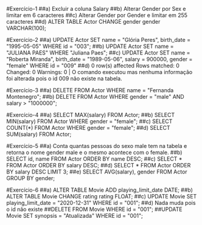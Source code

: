 #Exercício-1
##a) Excluir a coluna Salary
##b) Alterar Gender por Sex e limitar em 6 caracteres
##c) Alterar Gender por Gender e limitar em 255 caracteres
##d) ALTER TABLE Actor CHANGE gender gender VARCHAR(100);

#Exercício-2
##a) UPDATE Actor SET name = "Glória Peres", birth_date = "1995-05-05" WHERE id = "003";
##b) UPDATE Actor SET name = "JULIANA PAES" WHERE "Juliana Paes";
##c) UPDATE Actor SET name = "Roberta Miranda", birth_date = "1989-05-06", salary = 900000, gender = "female" WHERE id = "009"
##d) 0 row(s) affected Rows matched: 0  Changed: 0  Warnings: 0 | O comando executou mas nenhuma informação foi alterada pois o id 009 não existe na tabela.

#Exercício-3
##a) DELETE FROM Actor WHERE name = "Fernanda Montenegro";
##b) DELETE FROM Actor WHERE gender = "male" AND salary > "1000000";

#Exercício-4
##a) SELECT MAX(salary) FROM Actor;
##b) SELECT MIN(salary) FROM Actor WHERE gender = "female";
##c) SELECT COUNT(*) FROM Actor WHERE gender = "female";
##d) SELECT SUM(salary) FROM Actor;

#Exercício-5
##a) Conta quantas pessoas do sexo male tem na tabela e retorna o nome gender male e o mesmo acontece com o female.
##b) SELECT  id, name FROM Actor ORDER BY name DESC;
##c) SELECT * FROM Actor ORDER BY salary DESC;
##d) SELECT * FROM Actor ORDER BY salary DESC LIMIT 3;
##e) SELECT AVG(salary), gender FROM Actor GROUP BY gender;

#Exercício-6
##a) ALTER TABLE Movie ADD playing_limit_date DATE;
##b) ALTER TABLE Movie CHANGE rating  rating  FLOAT;
##c) UPDATE Movie SET playing_limit_date = "2020-12-31" WHERE id = "001";
##d) Nada muda pois o id não existe
##DELETE FROM Movie WHERE id = "001";
##UPDATE Movie SET synopsis = "Atualizada" WHERE id = "001";